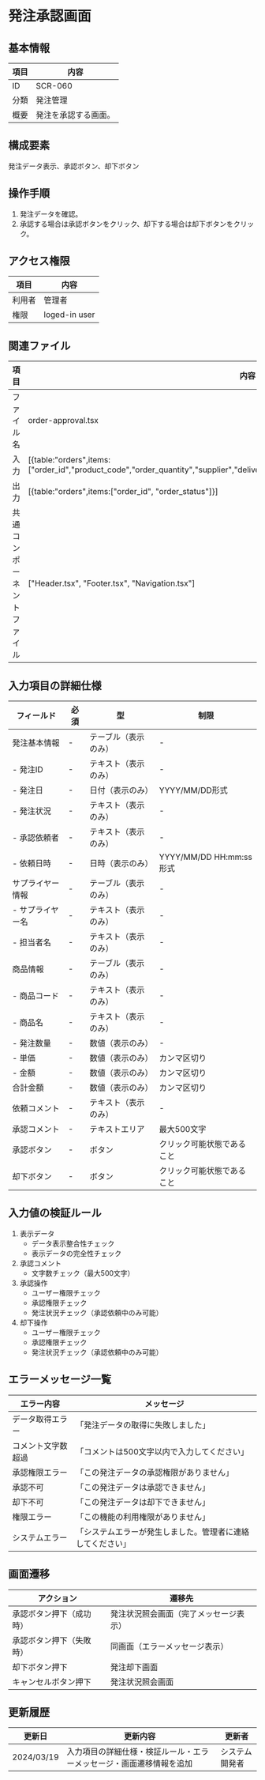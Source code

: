 # 発注承認画面

## 基本情報
| 項目 | 内容 |
|------|------|
| ID | SCR-060 |
| 分類 | 発注管理 |
| 概要 | 発注を承認する画面。 |

## 構成要素
発注データ表示、承認ボタン、却下ボタン

## 操作手順
1. 発注データを確認。
2. 承認する場合は承認ボタンをクリック、却下する場合は却下ボタンをクリック。

## アクセス権限
| 項目 | 内容 |
|------|------|
| 利用者 | 管理者 |
| 権限 | loged-in user |

## 関連ファイル
| 項目 | 内容 |
|------|------|
| ファイル名 | order-approval.tsx |
| 入力 | [{table:"orders",items:["order_id","product_code","order_quantity","supplier","delivery_date","order_date","order_status","order_supplier"]}] |
| 出力 | [{table:"orders",items:["order_id", "order_status"]}] |
| 共通コンポーネントファイル | [\"Header.tsx\", \"Footer.tsx\", \"Navigation.tsx\"] |

## 入力項目の詳細仕様
| フィールド | 必須 | 型 | 制限 |
|------------|------|-----|------|
| 発注基本情報 | - | テーブル（表示のみ） | - |
| - 発注ID | - | テキスト（表示のみ） | - |
| - 発注日 | - | 日付（表示のみ） | YYYY/MM/DD形式 |
| - 発注状況 | - | テキスト（表示のみ） | - |
| - 承認依頼者 | - | テキスト（表示のみ） | - |
| - 依頼日時 | - | 日時（表示のみ） | YYYY/MM/DD HH:mm:ss形式 |
| サプライヤー情報 | - | テーブル（表示のみ） | - |
| - サプライヤー名 | - | テキスト（表示のみ） | - |
| - 担当者名 | - | テキスト（表示のみ） | - |
| 商品情報 | - | テーブル（表示のみ） | - |
| - 商品コード | - | テキスト（表示のみ） | - |
| - 商品名 | - | テキスト（表示のみ） | - |
| - 発注数量 | - | 数値（表示のみ） | - |
| - 単価 | - | 数値（表示のみ） | カンマ区切り |
| - 金額 | - | 数値（表示のみ） | カンマ区切り |
| 合計金額 | - | 数値（表示のみ） | カンマ区切り |
| 依頼コメント | - | テキスト（表示のみ） | - |
| 承認コメント | - | テキストエリア | 最大500文字 |
| 承認ボタン | - | ボタン | クリック可能状態であること |
| 却下ボタン | - | ボタン | クリック可能状態であること |

## 入力値の検証ルール
1. 表示データ
   - データ表示整合性チェック
   - 表示データの完全性チェック
2. 承認コメント
   - 文字数チェック（最大500文字）
3. 承認操作
   - ユーザー権限チェック
   - 承認権限チェック
   - 発注状況チェック（承認依頼中のみ可能）
4. 却下操作
   - ユーザー権限チェック
   - 承認権限チェック
   - 発注状況チェック（承認依頼中のみ可能）

## エラーメッセージ一覧
| エラー内容 | メッセージ |
|------------|------------|
| データ取得エラー | 「発注データの取得に失敗しました」 |
| コメント文字数超過 | 「コメントは500文字以内で入力してください」 |
| 承認権限エラー | 「この発注データの承認権限がありません」 |
| 承認不可 | 「この発注データは承認できません」 |
| 却下不可 | 「この発注データは却下できません」 |
| 権限エラー | 「この機能の利用権限がありません」 |
| システムエラー | 「システムエラーが発生しました。管理者に連絡してください」 |

## 画面遷移
| アクション | 遷移先 |
|------------|--------|
| 承認ボタン押下（成功時） | 発注状況照会画面（完了メッセージ表示） |
| 承認ボタン押下（失敗時） | 同画面（エラーメッセージ表示） |
| 却下ボタン押下 | 発注却下画面 |
| キャンセルボタン押下 | 発注状況照会画面 |

## 更新履歴
| 更新日 | 更新内容 | 更新者 |
|--------|----------|--------|
| 2024/03/19 | 入力項目の詳細仕様・検証ルール・エラーメッセージ・画面遷移情報を追加 | システム開発者 |
